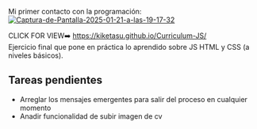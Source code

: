 Mi primer contacto con la programación: <br>
<a href="https://ibb.co/KxfjpcY"><img src="https://i.ibb.co/k2wgsVp/Captura-de-Pantalla-2025-01-21-a-las-19-17-32.png" alt="Captura-de-Pantalla-2025-01-21-a-las-19-17-32" border="0"></a>

CLICK FOR VIEW➡️ https://kiketasu.github.io/Curriculum-JS/ <br>
Ejercicio final que pone en práctica lo aprendido sobre JS HTML y CSS (a niveles básicos).

## Tareas pendientes
- Arreglar los mensajes emergentes para salir del proceso en cualquier momento
- Anadir funcionalidad de subir imagen de cv
